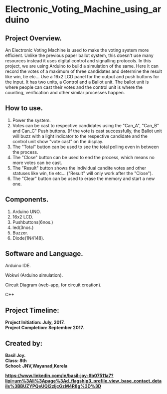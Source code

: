 # Electronic_Voting_Machine_using_arduino

## Project Overview.

   An Electronic Voting Machine is used to make the voting system more efficient. Unlike the previous paper ballot system, this doesn't use many resources instead it uses digital control and signalling protocols. In this project, we are using Arduino to build a simulation of the same. Here it can record the votes of a maximum of three candidates and determine the result like win, tie etc... Use a 16x2 LCD panel for the output and push buttons for the input. It has two units, a Control and a Ballot unit. The ballot unit is where people can cast their votes and the control unit is where the counting, verification and other similar processes happen.

## How to use.

   1. Power the system.
   2. Votes can be cast to respective candidates using the "Can_A", "Can_B" and Can_C" Push buttons. (If the vote is cast successfully, the Ballot unit will buzz with a light indicator to the respective candidate and the control unit show "vote cast" on the display.
   3. The "Total" button can be used to see the total polling even in between the process.
   4. The "Close" button can be used to end the process, which means no more votes can be cast.
   5. The "Result" button shows the individual candite votes and other statuses like win, tie etc... ("Result" will only work after the "Close").
   6. The "Clear" button can be used to erase the memory and start a new one.

## Components.
   1. Arduino UNO.
   2. 16x2 LCD.
   3. Pushbuttons(6nos.)
   5. led(3nos.)
   6. Buzzer.
   7. Diode(1N4148).

## Software and Language.
   Arduino IDE.
   
   Wokwi (Arduino simulation).
   
   Circuit Diagram (web-app, for circuit creation).

   C++
  
## Project Timeline:
   <b>Project Initiation:</bs> July, 2017.
   <br><b>Project Completion:</b> September 2017.

## Created by:
   Basil Joy.
   <br>Class: 8th
   <br>School: JNV,Wayanad,Kerela
   
   https://www.linkedin.com/in/basil-joy-6b07511a7?lipi=urn%3Ali%3Apage%3Ad_flagship3_profile_view_base_contact_details%3BBUZYPQeUQl2zljcGzM4R8g%3D%3D
